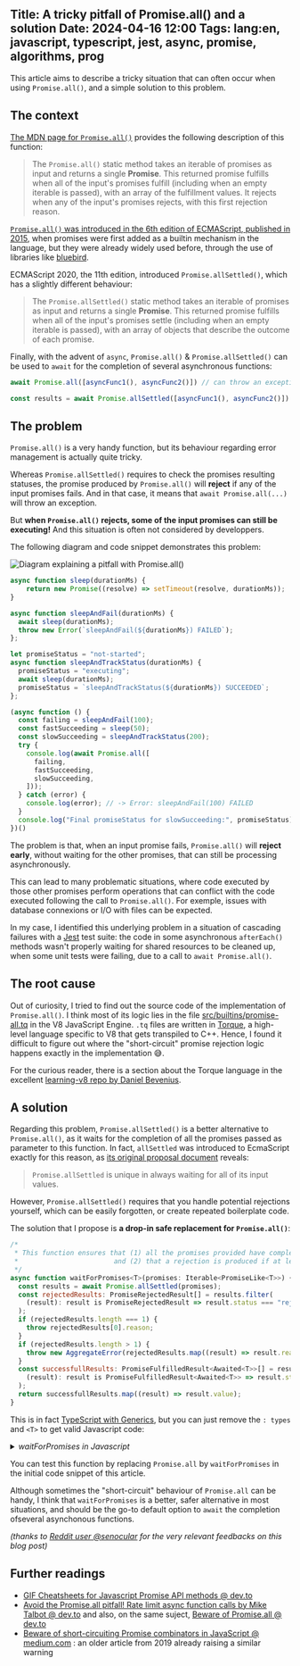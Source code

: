 Title: A tricky pitfall of Promise.all() and a solution
Date: 2024-04-16 12:00
Tags: lang:en, javascript, typescript, jest, async, promise, algorithms, prog
---

This article aims to describe a tricky situation that can often occur when using `Promise.all()`,
and a simple solution to this problem.

## The context

[The MDN page for `Promise.all()`](https://developer.mozilla.org/en-US/docs/Web/JavaScript/Reference/Global_Objects/Promise/all) provides the following description of this function:

> The `Promise.all()` static method takes an iterable of promises as input and returns a single **Promise**. This returned promise fulfills when all of the input's promises fulfill (including when an empty iterable is passed), with an array of the fulfillment values. It rejects when any of the input's promises rejects, with this first rejection reason.

[`Promise.all()` was introduced in the 6th edition of ECMAScript, published in 2015](https://262.ecma-international.org/6.0/#sec-promise.all), when promises were first added as a builtin mechanism in the language, but they were already widely used before, through the use of libraries like [bluebird](http://bluebirdjs.com/docs/why-promises.html).

ECMAScript 2020, the 11th edition, introduced `Promise.allSettled()`, which has a slightly different behaviour:

> The `Promise.allSettled()` static method takes an iterable of promises as input and returns a single **Promise**. This returned promise fulfills when all of the input's promises settle (including when an empty iterable is passed), with an array of objects that describe the outcome of each promise.

Finally, with the advent of `async`, `Promise.all()` & `Promise.allSettled()` can be used to `await` for the completion of several asynchronous functions:
```javascript
await Promise.all([asyncFunc1(), asyncFunc2()]) // can throw an exception

const results = await Promise.allSettled([asyncFunc1(), asyncFunc2()]) // never throw an exception
```

## The problem

`Promise.all()` is a very handy function, but its behaviour regarding error management is actually quite tricky.

Whereas `Promise.allSettled()` requires to check the promises resulting statuses,
the promise produced by `Promise.all()` will **reject** if any of the input promises fails.
And in that case, it means that `await Promise.all(...)` will throw an exception.

But **when `Promise.all()` rejects, some of the input promises can still be executing!**
And this situation is often not considered by developpers.

The following diagram and code snippet demonstrates this problem:

![Diagram explaining a pitfall with Promise.all()](images/2024/04/waitForPromises.drawio.png)

```javascript
async function sleep(durationMs) {
    return new Promise((resolve) => setTimeout(resolve, durationMs));
}

async function sleepAndFail(durationMs) {
  await sleep(durationMs);
  throw new Error(`sleepAndFail(${durationMs}) FAILED`);
};

let promiseStatus = "not-started";
async function sleepAndTrackStatus(durationMs) {
  promiseStatus = "executing";
  await sleep(durationMs);
  promiseStatus = `sleepAndTrackStatus(${durationMs}) SUCCEEDED`;
};

(async function () {
  const failing = sleepAndFail(100);
  const fastSucceeding = sleep(50);
  const slowSucceeding = sleepAndTrackStatus(200);
  try {
    console.log(await Promise.all([
      failing,
      fastSucceeding,
      slowSucceeding,
    ]));
  } catch (error) {
    console.log(error); // -> Error: sleepAndFail(100) FAILED
  }
  console.log("Final promiseStatus for slowSucceeding:", promiseStatus); // -> executing!
})()
```

The problem is that, when an input promise fails, `Promise.all()` will **reject early**, without waiting for the other promises, that can still be processing asynchronously.

This can lead to many problematic situations, where code executed by those other promises perform operations that can conflict with the code executed following the call to `Promise.all()`. For exemple, issues with database connexions or I/O with files can be expected.

In my case, I identified this underlying problem in a situation of cascading failures with a [Jest](https://jestjs.io/fr/) test suite: the code in some asynchronous `afterEach()` methods wasn't properly waiting for shared resources to be cleaned up, when some unit tests were failing, due to a call to `await Promise.all()`.

## The root cause

Out of curiosity, I tried to find out the source code of the implementation of `Promise.all()`.
I think most of its logic lies in the file [src/builtins/promise-all.tq](https://github.com/nodejs/node/blob/main/deps/v8/src/builtins/promise-all.tq) in the V8 JavaScript Engine.
`.tq` files are written in [Torque](https://v8.dev/docs/torque), a high-level language specific to V8 that gets transpiled to C++. Hence, I found it difficult to figure out where the "short-circuit" promise rejection logic happens exactly in the implementation 😅.

For the curious reader, there is a section about the Torque language in the excellent [learning-v8 repo by  Daniel Bevenius](https://github.com/danbev/learning-v8?tab=readme-ov-file#torque).

## A solution

Regarding this problem, `Promise.allSettled()` is a better alternative to `Promise.all()`,
as it waits for the completion of all the promises passed as parameter to this function.
In fact, `allSettled` was introduced to EcmaScript exactly for this reason, as [its original proposal document](https://github.com/tc39/proposal-promise-allSettled) reveals:

> `Promise.allSettled` is unique in always waiting for all of its input values.

However, `Promise.allSettled()` requires that you handle potential rejections yourself, which can be easily forgotten, or create repeated boilerplate code.

The solution that I propose is **a drop-in safe replacement for `Promise.all()`**:

```javascript
/*
 * This function ensures that (1) all the promises provided have completed
 *                        and (2) that a rejection is produced if at least one of those promises is rejected.
 */
async function waitForPromises<T>(promises: Iterable<PromiseLike<T>>) {
  const results = await Promise.allSettled(promises);
  const rejectedResults: PromiseRejectedResult[] = results.filter(
    (result): result is PromiseRejectedResult => result.status === "rejected"
  );
  if (rejectedResults.length === 1) {
    throw rejectedResults[0].reason;
  }
  if (rejectedResults.length > 1) {
    throw new AggregateError(rejectedResults.map((result) => result.reason), `${rejectedResults.length} promises failed`);
  }
  const successfullResults: PromiseFulfilledResult<Awaited<T>>[] = results.filter(
    (result): result is PromiseFulfilledResult<Awaited<T>> => result.status === "fulfilled"
  );
  return successfullResults.map((result) => result.value);
}
```
This is in fact [TypeScript with Generics](https://www.typescriptlang.org/docs/handbook/2/generics.html#generic-types), but you can just remove the `: types` and `<T>` to get valid Javascript code:
<details>
  <summary><em>waitForPromises in Javascript</em></summary>
  <pre><code>async function waitForPromises(promises) {
  const results = await Promise.allSettled(promises);
  const rejectedResults = results.filter(result => result.status === "rejected");
  if (rejectedResults.length === 1) {
    throw rejectedResults[0].reason;
  }
  if (rejectedResults.length > 1) {
    throw new AggregateError(rejectedResults.map((result) => result.reason), `${rejectedResults.length} promises failed`);
  }
  return results.map((result) => result.value);
}</code></pre>
</details>

You can test this function by replacing `Promise.all` by `waitForPromises` in the initial code snippet of this article.

Although sometimes the "short-circuit" behaviour of `Promise.all` can be handy, I think that `waitForPromises` is a better, safer alternative in most situations, and should be the go-to default option to `await` the completion ofseveral asynchonous functions.

_(thanks to [Reddit user @senocular](https://www.reddit.com/user/senocular/) for the very relevant feedbacks on this blog post)_

## Further readings

* [GIF Cheatsheets for Javascript Promise API methods @ dev.to](https://dev.to/hem/gif-cheatsheet-for-javascript-promise-api-methods-promise-all-promise-allsettled-promise-race-promise-any-1l2o#promiseallsettled)
* [Avoid the Promise.all pitfall! Rate limit async function calls by Mike Talbot @ dev.to](https://dev.to/miketalbot/avoid-the-promiseall-pitfall-38ik) and also, on the same suject, [ Beware of Promise.all @ dev.to](https://dev.to/jdorn/beware-of-promiseall-3pph)
* [Beware of short-circuiting Promise combinators in JavaScript @ medium.com](https://medium.com/@volodymyrfrolov/beware-of-short-circuiting-promise-combinators-in-javascript-bbb5b7a9e70f) : an older article from 2019 already raising a similar warning

<!-- Com' :
* [x] https://news.ycombinator.com/item?id=40246656
* [x] https://www.reddit.com/r/javascript/comments/1cj6vd6/a_tricky_pitfall_of_promiseall_and_a_solution/
* [x] https://news.humancoders.com/t/javascript - lucas.cimon+humancoders
* [ ] https://dev.to/lucasc/
* [ ] https://medium.com/@Lucas_C/
-->
